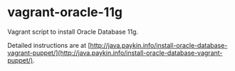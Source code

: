 vagrant-oracle-11g
==================

Vagrant script to install Oracle Database 11g.

Detailed instructions are at [http://java.paykin.info/install-oracle-database-vagrant-puppet/](http://java.paykin.info/install-oracle-database-vagrant-puppet/).
